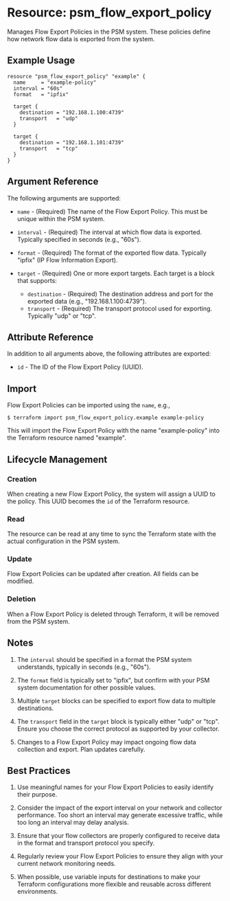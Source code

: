 # Resource: psm_flow_export_policy

Manages Flow Export Policies in the PSM system. These policies define how network flow data is exported from the system.

## Example Usage

```hcl
resource "psm_flow_export_policy" "example" {
  name     = "example-policy"
  interval = "60s"
  format   = "ipfix"

  target {
    destination = "192.168.1.100:4739"
    transport   = "udp"
  }

  target {
    destination = "192.168.1.101:4739"
    transport   = "tcp"
  }
}
```

## Argument Reference

The following arguments are supported:

* `name` - (Required) The name of the Flow Export Policy. This must be unique within the PSM system.

* `interval` - (Required) The interval at which flow data is exported. Typically specified in seconds (e.g., "60s").

* `format` - (Required) The format of the exported flow data. Typically "ipfix" (IP Flow Information Export).

* `target` - (Required) One or more export targets. Each target is a block that supports:
  * `destination` - (Required) The destination address and port for the exported data (e.g., "192.168.1.100:4739").
  * `transport` - (Required) The transport protocol used for exporting. Typically "udp" or "tcp".

## Attribute Reference

In addition to all arguments above, the following attributes are exported:

* `id` - The ID of the Flow Export Policy (UUID).

## Import

Flow Export Policies can be imported using the `name`, e.g.,

```
$ terraform import psm_flow_export_policy.example example-policy
```

This will import the Flow Export Policy with the name "example-policy" into the Terraform resource named "example".

## Lifecycle Management

### Creation

When creating a new Flow Export Policy, the system will assign a UUID to the policy. This UUID becomes the `id` of the Terraform resource.

### Read

The resource can be read at any time to sync the Terraform state with the actual configuration in the PSM system.

### Update

Flow Export Policies can be updated after creation. All fields can be modified.

### Deletion

When a Flow Export Policy is deleted through Terraform, it will be removed from the PSM system.

## Notes

1. The `interval` should be specified in a format the PSM system understands, typically in seconds (e.g., "60s").

2. The `format` field is typically set to "ipfix", but confirm with your PSM system documentation for other possible values.

3. Multiple `target` blocks can be specified to export flow data to multiple destinations.

4. The `transport` field in the `target` block is typically either "udp" or "tcp". Ensure you choose the correct protocol as supported by your collector.

5. Changes to a Flow Export Policy may impact ongoing flow data collection and export. Plan updates carefully.

## Best Practices

1. Use meaningful names for your Flow Export Policies to easily identify their purpose.

2. Consider the impact of the export interval on your network and collector performance. Too short an interval may generate excessive traffic, while too long an interval may delay analysis.

3. Ensure that your flow collectors are properly configured to receive data in the format and transport protocol you specify.

4. Regularly review your Flow Export Policies to ensure they align with your current network monitoring needs.

5. When possible, use variable inputs for destinations to make your Terraform configurations more flexible and reusable across different environments.